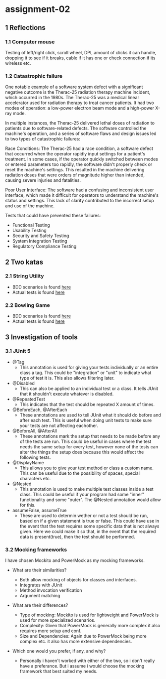 # assignment-02

## 1 Reflections

### 1.1 Computer mouse
    
Testing of left/right click, scroll wheel, DPI, amount of clicks it can handle, dropping it to see if it breaks, cable if it has one or check connection if its wireless etc.

### 1.2 Catastrophic failure
    
One notable example of a software system defect with a significant negative outcome is the Therac-25 radiation therapy machine incident, which occurred in the 1980s. The Therac-25 was a medical linear accelerator used for radiation therapy to treat cancer patients. It had two modes of operation: a low-power electron beam mode and a high-power X-ray mode.

In multiple instances, the Therac-25 delivered lethal doses of radiation to patients due to software-related defects. The software controlled the machine's operation, and a series of software flaws and design issues led to two types of catastrophic failures:

Race Conditions: The Therac-25 had a race condition, a software defect that occurred when the operator rapidly input settings for a patient's treatment. In some cases, if the operator quickly switched between modes or entered parameters too rapidly, the software didn't properly check or reset the machine's settings. This resulted in the machine delivering radiation doses that were orders of magnitude higher than intended, causing severe injuries and fatalities.

Poor User Interface: The software had a confusing and inconsistent user interface, which made it difficult for operators to understand the machine's status and settings. This lack of clarity contributed to the incorrect setup and use of the machine.

Tests that could have prevented these failures:
- Functional Testing
- Usability Testing
- Security and Safety Testing
- System Integration Testing
- Regulatory Compliance Testing

## 2 Two katas

### 2.1 String Utility

- BDD scenarios is found [here](./Katas/src/main/resources/StringUtility.feature)
- Actual tests is found [here](./Katas/src/test/java/org/example/StringUtility.java)

### 2.2 Bowling Game

- BDD scenarios is found [here](./Katas/src/main/resources/BowlingGame.feature)
- Actual tests is found [here](./Katas/src/test/java/org/example/BowlingGame.java)

## 3 Investigation of tools

### 3.1 JUnit 5
- @Tag
    - This annotation is used for giving your tests individually or an entire class a tag. This could be "integration" or "unit" to indicate what type of test it is. This also allows filtering later.
- @Disabled
    - This can also be applied to an individual test or a class. It tells JUnit that it shouldn't execute whatever is disabled.
- @RepeatedTest
    - This indicates that the test should be repeated X amount of times.
- @BeforeEach, @AfterEach
    - These annotations are used to tell JUnit what it should do before and after each test. This is useful when doing unit tests to make sure your tests are not affecting eachother.
- @BeforeAll, @AfterAll
    - These annotations mark the setup that needs to be made before any of the tests are run. This could be useful in cases where the test needs the same setup for every test, however none of the tests can alter the things the setup does because this would affect the following tests.
- @DisplayName
    - This allows you to give your test method or class a custom name. This can be useful due to the possibility of spaces, special characters etc.
- @Nested
    - This annotation is used to make multiple test classes inside a test class. This could be useful if your program had some "inner" functionality and some "outer". The @Nested annotation would allow for this.
- assumeFalse, assumeTrue
    - These are used to determin wether or not a test should be run, based on if a given statement is true or false. This could have use in the event that the test requires some specific data that is not always given. Here we could make it so that, in the event that the required data is present(true), then the test should be performed.

### 3.2 Mocking frameworks

I have chosen Mockito and PowerMock as my mocking frameworks.

- What are their similarities?
    - Both allow mocking of objects for classes and interfaces.
    - Integrates with JUnit
    - Method invocation verification
    - Argument matching
 
- What are their differences?
    - Type of mocking: Mockito is used for lightweight and PowerMock is used for more specialized scenarios.
    - Complexity: Given that PowerMock is generally more complex it also requires more setup and conf.
    - Size and Dependencies: Again due to PowerMock being more complex etc. it also has more extensive dependencies.
 
- Which one would you prefer, if any, and why?
    - Personally i haven't worked with either of the two, so i don't really have a preferance. But i assume i would choose the mocking framework that best suited my needs.


